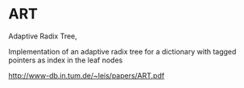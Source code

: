ART
===

Adaptive Radix Tree,

Implementation of an adaptive radix tree for a dictionary with tagged pointers as index in the leaf nodes

http://www-db.in.tum.de/~leis/papers/ART.pdf
